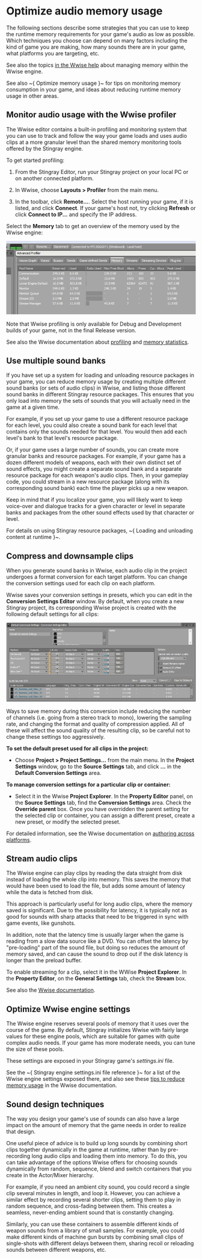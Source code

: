 # Optimize audio memory usage

The following sections describe some strategies that you can use to keep the runtime memory requirements for your game's audio as low as possible. Which techniques you choose can depend on many factors including the kind of game you are making, how many sounds there are in your game, what platforms you are targeting, etc.

See also the topics [in the Wwise help](https://www.audiokinetic.com/library/2015.1_5418/?source=Help&id=managing_memory_in_wwise) about managing memory within the Wwise engine.

See also ~{ Optimize memory usage }~ for tips on monitoring memory consumption in your game, and ideas about reducing runtime memory usage in other areas.

## Monitor audio usage with the Wwise profiler

The Wwise editor contains a built-in profiling and monitoring system that you can use to track and follow the way your game loads and uses audio clips at a more granular level than the shared memory monitoring tools offered by the Stingray engine.

To get started profiling:

1.	From the Stingray Editor, run your Stingray project on your local PC or on another connected platform.

2.	In Wwise, choose **Layouts > Profiler** from the main menu.

3.	In the toolbar, click **Remote...**. Select the host running your game, if it is listed, and click **Connect**. If your game's host not, try clicking **Refresh** or click **Connect to IP...** and specify the IP address.

Select the **Memory** tab to get an overview of the memory used by the Wwise engine:

![](../images/wwise_profiler_memory.png)

Note that Wwise profiling is only available for Debug and Development builds of your game, not in the final Release version.

See also the Wwise documentation about [profiling](https://www.audiokinetic.com/library/2015.1.4_5497/?source=Help&id=profiling) and [memory statistics](https://www.audiokinetic.com/library/2015.1.4_5497/?source=Help&id=memory).

## Use multiple sound banks

If you have set up a system for loading and unloading resource packages in your game, you can reduce memory usage by creating multiple different sound banks (or sets of audio clips) in Wwise, and listing those different sound banks in different Stingray resource packages. This ensures that you only load into memory the sets of sounds that you will actually need in the game at a given time.

For example, if you set up your game to use a different resource package for each level, you could also create a sound bank for each level that contains only the sounds needed for that level. You would then add each level's bank to that level's resource package.

Or, if your game uses a large number of sounds, you can create more granular banks and resource packages. For example, if your game has a dozen different models of weapons, each with their own distinct set of sound effects, you might create a separate sound bank and a separate resource package for each weapon's audio clips. Then, in your gameplay code, you could stream in a new resource package (along with its corresponding sound bank) each time the player picks up a new weapon.

Keep in mind that if you localize your game, you will likely want to keep voice-over and dialogue tracks for a given character or level in separate banks and packages from the other sound effects used by that character or level.

For details on using Stingray resource packages, ~{ Loading and unloading content at runtime }~.

## Compress and downsample clips

When you generate sound banks in Wwise, each audio clip in the project undergoes a format conversion for each target platform. You can change the conversion settings used for each clip on each platform.

Wwise saves your conversion settings in presets, which you can edit in the **Conversion Settings Editor** window. By default, when you create a new Stingray project, its corresponding Wwise project is created with the following default settings for all clips:

![](../images/wwise_conversion_settings.png)

Ways to save memory during this conversion include reducing the number of channels (i.e. going from a stereo track to mono), lowering the sampling rate, and changing the format and quality of compression applied. All of these will affect the sound quality of the resulting clip, so be careful not to change these settings too aggressively.

**To set the default preset used for all clips in the project:**

-	Choose **Project > Project Settings...** from the main menu. In the **Project Settings** window, go to the **Source Settings** tab, and click **...** in the **Default Conversion Settings** area.

**To manage conversion settings for a particular clip or container:**

-	Select it in the Wwise **Project Explorer**. In the **Property Editor** panel, on the **Source Settings** tab, find the **Conversion Settings** area. Check the **Override parent** box. Once you have overridden the parent setting for the selected clip or container, you can assign a different preset, create a new preset, or modify the selected preset.

For detailed information, see the Wwise documentation on [authoring across platforms](https://www.audiokinetic.com/library/2015.1.4_5497/?source=Help&id=authoring_across_platforms).

## Stream audio clips

The Wwise engine can play clips by reading the data straight from disk instead of loading the whole clip into memory. This saves the memory that would have been used to load the file, but adds some amount of latency while the data is fetched from disk.

This approach is particularly useful for long audio clips, where the memory saved is significant. Due to the possibility for latency, it is typically not as good for sounds with sharp attacks that need to be triggered in sync with game events, like gunshots.

In addition, note that the latency time is usually larger when the game is reading from a slow data source like a DVD. You can offset the latency by "pre-loading" part of the sound file, but doing so reduces the amount of memory saved, and can cause the sound to drop out if the disk latency is longer than the preload buffer.

To enable streaming for a clip, select it in the WWise **Project Explorer**. In the **Property Editor**, on the **General Settings** tab, check the **Stream** box.

See also the [Wwise documentation](https://www.audiokinetic.com/library/2015.1.4_5497/?source=Help&id=streaming_media).

## Optimize Wwise engine settings

The Wwise engine reserves several pools of memory that it uses over the course of the game. By default, Stingray initializes Wwise with fairly large values for these engine pools, which are suitable for games with quite complex audio needs. If your game has more moderate needs, you can tune the size of these pools.

These settings are exposed in your Stingray game's *settings.ini* file.

See the ~{ Stingray engine settings.ini file reference }~ for a list of the Wwise engine settings exposed there, and also see these [tips to reduce memory usage](https://www.audiokinetic.com/library/2015.1.4_5497/?source=SDK&id=goingfurther__optimizingmempools__reducing__memory.html) in the Wwise documentation.

## Sound design techniques

The way you design your game's use of sounds can also have a large impact on the amount of memory that the game needs in order to realize that design.

One useful piece of advice is to build up long sounds by combining short clips together dynamically in the game at runtime, rather than by pre-recording long audio clips and loading them into memory. To do this, you can take advantage of the options Wwise offers for choosing sounds dynamically from random, sequence, blend and switch containers that you create in the Actor/Mixer hierarchy.

For example, if you need an ambient city sound, you could record a single clip several minutes in length, and loop it. However, you can achieve a similar effect by recording several shorter clips, setting them to play in random sequence, and cross-fading between them. This creates a seamless, never-ending ambient sound that is constantly changing.

Similarly, you can use these containers to assemble different kinds of weapon sounds from a library of small samples. For example, you could make different kinds of machine gun bursts by combining small clips of single-shots with different delays between them, sharing recoil or reloading sounds between different weapons, etc.
